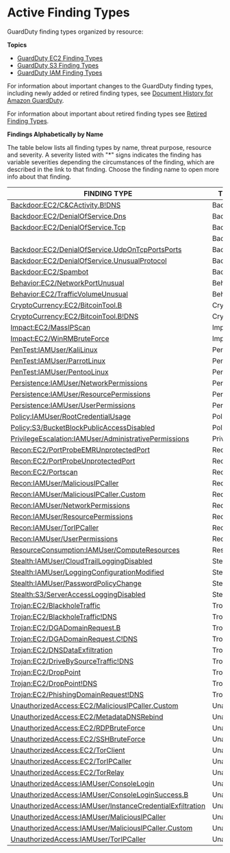 # Active Finding Types<a name="guardduty_finding-types-active"></a>

GuardDuty finding types organized by resource: 

**Topics**
+ [GuardDuty EC2 Finding Types](guardduty_finding-types-ec2.md)
+ [GuardDuty S3 Finding Types](guardduty_finding-types-s3.md)
+ [GuardDuty IAM Finding Types](guardduty_finding-types-iam.md)

For information about important changes to the GuardDuty finding types, including newly added or retired finding types, see [Document History for Amazon GuardDuty](doc-history.md)\.

For information about important about retired finding types see [Retired Finding Types](guardduty_finding-types-retired.html)\.

**Findings Alphabetically by Name**

The table below lists all finding types by name, threat purpose, resource and severity\. A severity listed with "\*" signs indicates the finding has variable severities depending the circumstances of the finding, which are described in the link to that finding\. Choose the finding name to open more info about that finding\. 


|  FINDING TYPE  |  THREAT PURPOSE  |  RESOURCE  |  SEVERITY  | 
| --- | --- | --- | --- | 
| [Backdoor:EC2/C&CActivity\.B\!DNS](guardduty_finding-types-ec2.md#backdoor-ec2-ccactivitybdns) | Backdoor | EC2 | High | 
| [Backdoor:EC2/DenialOfService\.Dns](guardduty_finding-types-ec2.md#backdoor-ec2-denialofservicedns) | Backdoor | EC2 | High | 
| [Backdoor:EC2/DenialOfService\.Tcp](guardduty_finding-types-ec2.md#backdoor-ec2-denialofservicetcp) | Backdoor | EC2 | High | 
| [](guardduty_finding-types-ec2.md#backdoor-ec2-denialofserviceudp) | Backdoor | EC2 | High | 
| [Backdoor:EC2/DenialOfService\.UdpOnTcpPortsPorts](guardduty_finding-types-ec2.md#backdoor-ec2-denialofserviceudpontcpports) | Backdoor | EC2 | High | 
| [Backdoor:EC2/DenialOfService\.UnusualProtocol](guardduty_finding-types-ec2.md#backdoor-ec2-denialofserviceunusualprotocol) | Backdoor | EC2 | High | 
| [Backdoor:EC2/Spambot](guardduty_finding-types-ec2.md#backdoor-ec2-spambot) | Backdoor | EC2 | Medium | 
| [Behavior:EC2/NetworkPortUnusual](guardduty_finding-types-ec2.md#behavior-ec2-networkportunusual) | Behavior | EC2 | Medium | 
| [Behavior:EC2/TrafficVolumeUnusual](guardduty_finding-types-ec2.md#behavior-ec2-trafficvolumeunusual) | Behavior | EC2 | Medium | 
| [CryptoCurrency:EC2/BitcoinTool\.B](guardduty_finding-types-ec2.md#cryptocurrency-ec2-bitcointoolb) | CryptoCurrency | EC2 | High | 
| [CryptoCurrency:EC2/BitcoinTool\.B\!DNS](guardduty_finding-types-ec2.md#cryptocurrency-ec2-bitcointoolbdns) | CryptoCurrency | EC2 | High | 
| [Impact:EC2/MassIPScan](guardduty_finding-types-ec2.md#impact-ec2-massipscan) | Impact | EC2 | High | 
| [Impact:EC2/WinRMBruteForce](guardduty_finding-types-ec2.md#impact-ec2-winrmbruteforce) | Impact | EC2 | High | 
| [PenTest:IAMUser/KaliLinux](guardduty_finding-types-iam.md#pentest-iam-kalilinux) | PenTest | IAM | Medium | 
| [PenTest:IAMUser/ParrotLinux](guardduty_finding-types-iam.md#pentest-iam-parrotlinux) | PenTest | IAM | Medium | 
| [PenTest:IAMUser/PentooLinux](guardduty_finding-types-iam.md#pentest-iam-pentoolinux) | PenTest | IAM | Medium | 
| [Persistence:IAMUser/NetworkPermissions](guardduty_finding-types-iam.md#persistence-iam-networkpermissions) | Persistence | IAM | Medium\* | 
| [Persistence:IAMUser/ResourcePermissions](guardduty_finding-types-iam.md#persistence-iam-resourcepermissions) | Persistence | IAM | Medium\* | 
| [Persistence:IAMUser/UserPermissions](guardduty_finding-types-iam.md#persistence-iam-userpermissions) | Persistence | IAM | Medium\* | 
| [Policy:IAMUser/RootCredentialUsage](guardduty_finding-types-iam.md#policy-iam-rootcredentialusage) | Policy | IAM | Low | 
| [Policy:S3/BucketBlockPublicAccessDisabled](guardduty_finding-types-s3.md#policy-s3-bucketblockpublicaccessdisabled) | Policy | S3 | High | 
| [PrivilegeEscalation:IAMUser/AdministrativePermissions](guardduty_finding-types-iam.md#privilegeescalation-iam-administrativepermissions) | PrivilegeEscalation | IAM | Low\* | 
| [Recon:EC2/PortProbeEMRUnprotectedPort ](guardduty_finding-types-ec2.md#recon-ec2-portprobeemrunprotectedport) | Recon | EC2 | High | 
| [Recon:EC2/PortProbeUnprotectedPort ](guardduty_finding-types-ec2.md#recon-ec2-portprobeunprotectedport) | Recon | EC2 | Low\* | 
| [Recon:EC2/Portscan ](guardduty_finding-types-ec2.md#recon-ec2-portscan) | Recon | EC2 | Medium | 
| [Recon:IAMUser/MaliciousIPCaller](guardduty_finding-types-iam.md#recon-iam-maliciousipcaller) | Recon | IAM | Medium | 
| [Recon:IAMUser/MaliciousIPCaller\.Custom](guardduty_finding-types-iam.md#recon-iam-maliciousipcallercustom) | Recon | IAM | Medium | 
| [Recon:IAMUser/NetworkPermissions](guardduty_finding-types-iam.md#recon-iam-networkpermissions) | Recon | IAM | Medium\* | 
| [Recon:IAMUser/ResourcePermissions](guardduty_finding-types-iam.md#recon-iam-resourcepermissions) | Recon | IAM | Medium\* | 
| [Recon:IAMUser/TorIPCaller](guardduty_finding-types-iam.md#recon-iam-toripcaller) | Recon | IAM | Medium | 
| [Recon:IAMUser/UserPermissions](guardduty_finding-types-iam.md#recon-iam-userpermissions) | Recon | IAM | Medium\* | 
| [ResourceConsumption:IAMUser/ComputeResources](guardduty_finding-types-iam.md#resourceconsumption-iam-computeresources) | ResourceConsumption | IAM | Medium\* | 
| [Stealth:IAMUser/CloudTrailLoggingDisabled](guardduty_finding-types-iam.md#stealth-iam-cloudtrailloggingdisabled) | Stealth | IAM | Low | 
| [Stealth:IAMUser/LoggingConfigurationModified](guardduty_finding-types-iam.md#stealth-iam-loggingconfigurationmodified) | Stealth | IAM | Medium\* | 
| [Stealth:IAMUser/PasswordPolicyChange](guardduty_finding-types-iam.md#stealth-iam-passwordpolicychange) | Stealth | IAM | Low | 
| [Stealth:S3/ServerAccessLoggingDisabled](guardduty_finding-types-s3.md#stealth-s3-serveraccessloggingdisabled) | Stealth | S3 | Low | 
| [Trojan:EC2/BlackholeTraffic](guardduty_finding-types-ec2.md#trojan-ec2-blackholetraffic) | Trojan | EC2 | Medium | 
| [Trojan:EC2/BlackholeTraffic\!DNS](guardduty_finding-types-ec2.md#trojan-ec2-blackholetrafficdns) | Trojan | EC2 | Medium | 
| [Trojan:EC2/DGADomainRequest\.B](guardduty_finding-types-ec2.md#trojan-ec2-dgadomainrequestb) | Trojan | EC2 | High | 
| [Trojan:EC2/DGADomainRequest\.C\!DNS](guardduty_finding-types-ec2.md#trojan-ec2-dgadomainrequestcdns) | Trojan | EC2 | High | 
| [Trojan:EC2/DNSDataExfiltration](guardduty_finding-types-ec2.md#trojan-ec2-dnsdataexfiltration) | Trojan | EC2 | High | 
| [Trojan:EC2/DriveBySourceTraffic\!DNS](guardduty_finding-types-ec2.md#trojan-ec2-drivebysourcetrafficdns) | Trojan | EC2 | Medium | 
| [Trojan:EC2/DropPoint](guardduty_finding-types-ec2.md#trojan-ec2-droppoint) | Trojan | EC2 | Medium | 
| [Trojan:EC2/DropPoint\!DNS](guardduty_finding-types-ec2.md#trojan-ec2-droppointdns) | Trojan | EC2 | High | 
| [Trojan:EC2/PhishingDomainRequest\!DNS](guardduty_finding-types-ec2.md#trojan-ec2-phishingdomainrequestdns) | Trojan | EC2 | High | 
| [UnauthorizedAccess:EC2/MaliciousIPCaller\.Custom](guardduty_finding-types-ec2.md#unauthorizedaccess-ec2-maliciousipcallercustom) | UnauthorizedAccess | EC2 | Medium | 
| [UnauthorizedAccess:EC2/MetadataDNSRebind](guardduty_finding-types-ec2.md#unauthorizedaccess-ec2-metadatadnsrebind) | UnauthorizedAccess | EC2 | High | 
| [UnauthorizedAccess:EC2/RDPBruteForce](guardduty_finding-types-ec2.md#unauthorizedaccess-ec2-rdpbruteforce) | UnauthorizedAccess | EC2 | Low\* | 
| [UnauthorizedAccess:EC2/SSHBruteForce](guardduty_finding-types-ec2.md#unauthorizedaccess-ec2-sshbruteforce) | UnauthorizedAccess | EC2 | Low\* | 
| [UnauthorizedAccess:EC2/TorClient](guardduty_finding-types-ec2.md#unauthorizedaccess-ec2-torclient) | UnauthorizedAccess | EC2 | High | 
| [UnauthorizedAccess:EC2/TorIPCaller](guardduty_finding-types-ec2.md#unauthorizedaccess-ec2-toripcaller) | UnauthorizedAccess | EC2 | Medium | 
| [UnauthorizedAccess:EC2/TorRelay](guardduty_finding-types-ec2.md#unauthorizedaccess-ec2-torrelay) | UnauthorizedAccess | EC2 | High | 
| [UnauthorizedAccess:IAMUser/ConsoleLogin](guardduty_finding-types-iam.md#unauthorizedaccess-iam-consolelogin) | UnauthorizedAccess | IAM | Medium\* | 
| [UnauthorizedAccess:IAMUser/ConsoleLoginSuccess\.B](guardduty_finding-types-iam.md#unauthorizedaccess-iam-consoleloginsuccessb) | UnauthorizedAccess | IAM | Medium | 
| [UnauthorizedAccess:IAMUser/InstanceCredentialExfiltration](guardduty_finding-types-iam.md#unauthorizedaccess-iam-instancecredentialexfiltration) | UnauthorizedAccess | IAM | High | 
| [UnauthorizedAccess:IAMUser/MaliciousIPCaller](guardduty_finding-types-iam.md#unauthorizedaccess-iam-maliciousipcaller) | UnauthorizedAccess | IAM | Medium | 
| [UnauthorizedAccess:IAMUser/MaliciousIPCaller\.Custom](guardduty_finding-types-iam.md#unauthorizedaccess-iam-maliciousipcallercustom) | UnauthorizedAccess | IAM | Medium | 
| [UnauthorizedAccess:IAMUser/TorIPCaller](guardduty_finding-types-iam.md#unauthorizedaccess-iam-toripcaller) | UnauthorizedAccess | IAM | Medium | 
